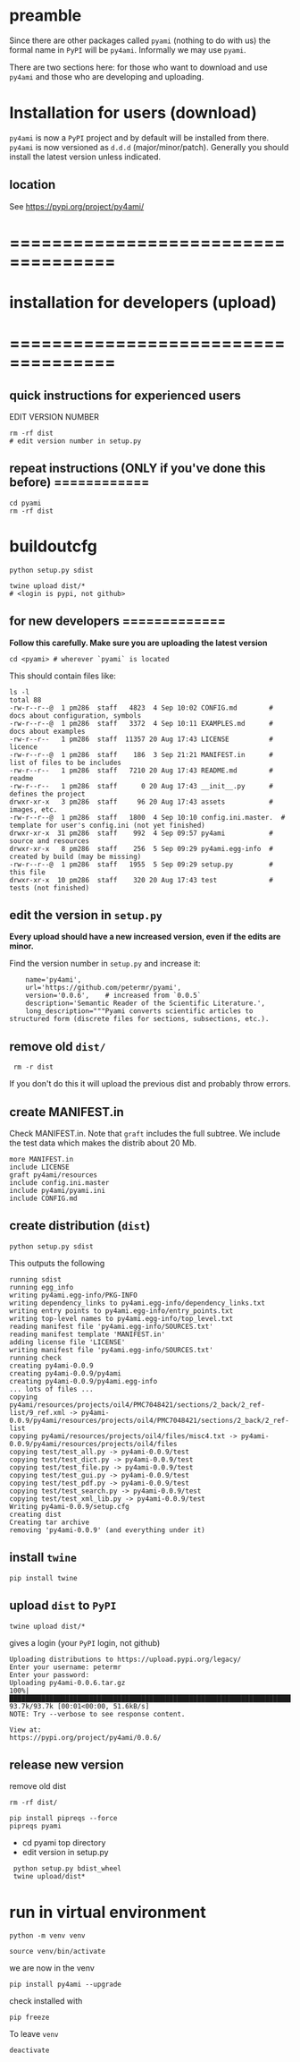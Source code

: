 # preamble
Since there are other packages called `pyami` (nothing to do with us) the formal name in `PyPI` will be `py4ami`. Informally we may use `pyami`.

There are two sections here: for those who want to download and use `py4ami` and those who are developing and uploading.


# Installation for users (download)
`py4ami` is now a `PyPI` project and by default will be installed from there. `py4ami` is now versioned as `d.d.d` (major/minor/patch). Generally you should install the latest version unless indicated.

## location
See https://pypi.org/project/py4ami/

# ====================================
# installation for developers (upload)
# ====================================

## quick instructions for experienced users
EDIT VERSION NUMBER
```cd pyami
rm -rf dist
# edit version number in setup.py
```




## repeat instructions (ONLY if you've done this before)  ============
```
cd pyami
rm -rf dist
```
# <edit version in setup.py>
# buildoutcfg

```
python setup.py sdist

twine upload dist/*
# <login is pypi, not github>
```

## for new developers =============

**Follow this carefully. Make sure you are uploading the latest version**

````
cd <pyami> # wherever `pyami` is located
````
This should contain files like:
````
ls -l
total 88
-rw-r--r--@  1 pm286  staff   4823  4 Sep 10:02 CONFIG.md        # docs about configuration, symbols
-rw-r--r--@  1 pm286  staff   3372  4 Sep 10:11 EXAMPLES.md      # docs about examples
-rw-r--r--   1 pm286  staff  11357 20 Aug 17:43 LICENSE          # licence
-rw-r--r--@  1 pm286  staff    186  3 Sep 21:21 MANIFEST.in      # list of files to be includes 
-rw-r--r--   1 pm286  staff   7210 20 Aug 17:43 README.md        # readme 
-rw-r--r--   1 pm286  staff      0 20 Aug 17:43 __init__.py      # defines the project
drwxr-xr-x   3 pm286  staff     96 20 Aug 17:43 assets           # images, etc.
-rw-r--r--@  1 pm286  staff   1800  4 Sep 10:10 config.ini.master.  # template for user's config.ini (not yet finished)
drwxr-xr-x  31 pm286  staff    992  4 Sep 09:57 py4ami           # source and resources
drwxr-xr-x   8 pm286  staff    256  5 Sep 09:29 py4ami.egg-info  # created by build (may be missing)
-rw-r--r--@  1 pm286  staff   1955  5 Sep 09:29 setup.py         # this file
drwxr-xr-x  10 pm286  staff    320 20 Aug 17:43 test             # tests (not finished)
````
## edit the version in `setup.py`

**Every upload should have a new increased version, even if the edits are minor.**

Find the version number in `setup.py` and increase it:
````
    name='py4ami',
    url='https://github.com/petermr/pyami',
    version='0.0.6',    # increased from `0.0.5`
    description='Semantic Reader of the Scientific Literature.',
    long_description="""Pyami converts scientific articles to structured form (discrete files for sections, subsections, etc.).

````
## remove old `dist/`
````
 rm -r dist
```` 
If you don't do this it will upload the previous dist and probably throw errors. 


## create MANIFEST.in

Check MANIFEST.in.
Note that `graft` includes the full subtree. We include the test data which makes the distrib about 20 Mb.
````
more MANIFEST.in 
include LICENSE
graft py4ami/resources
include config.ini.master
include py4ami/pyami.ini
include CONFIG.md
````

## create distribution (`dist`)
````
python setup.py sdist
````
This outputs the following 
````
running sdist
running egg_info
writing py4ami.egg-info/PKG-INFO
writing dependency_links to py4ami.egg-info/dependency_links.txt
writing entry points to py4ami.egg-info/entry_points.txt
writing top-level names to py4ami.egg-info/top_level.txt
reading manifest file 'py4ami.egg-info/SOURCES.txt'
reading manifest template 'MANIFEST.in'
adding license file 'LICENSE'
writing manifest file 'py4ami.egg-info/SOURCES.txt'
running check
creating py4ami-0.0.9
creating py4ami-0.0.9/py4ami
creating py4ami-0.0.9/py4ami.egg-info
... lots of files ...
copying py4ami/resources/projects/oil4/PMC7048421/sections/2_back/2_ref-list/9_ref.xml -> py4ami-0.0.9/py4ami/resources/projects/oil4/PMC7048421/sections/2_back/2_ref-list
copying py4ami/resources/projects/oil4/files/misc4.txt -> py4ami-0.0.9/py4ami/resources/projects/oil4/files
copying test/test_all.py -> py4ami-0.0.9/test
copying test/test_dict.py -> py4ami-0.0.9/test
copying test/test_file.py -> py4ami-0.0.9/test
copying test/test_gui.py -> py4ami-0.0.9/test
copying test/test_pdf.py -> py4ami-0.0.9/test
copying test/test_search.py -> py4ami-0.0.9/test
copying test/test_xml_lib.py -> py4ami-0.0.9/test
Writing py4ami-0.0.9/setup.cfg
creating dist
Creating tar archive
removing 'py4ami-0.0.9' (and everything under it)

````
## install `twine`
````
pip install twine
````

## upload `dist` to `PyPI`
````
twine upload dist/*
````
gives a login (your `PyPI` login, not github)
````
Uploading distributions to https://upload.pypi.org/legacy/
Enter your username: petermr
Enter your password: 
Uploading py4ami-0.0.6.tar.gz
100%|████████████████████████████████████████████████████████████████████████████████████| 93.7k/93.7k [00:01<00:00, 51.6kB/s]
NOTE: Try --verbose to see response content.

View at:
https://pypi.org/project/py4ami/0.0.6/
````


## release new version

remove old dist
```
rm -rf dist/

```
```
pip install pipreqs --force
pipreqs pyami

```
* cd pyami top directory
* edit version in setup.py
```
 python setup.py bdist_wheel
 twine upload/dist*
```

# run in virtual environment

```
python -m venv venv

source venv/bin/activate
```
we are now in the venv


```
pip install py4ami --upgrade
```
check installed with
```
pip freeze
```

To leave `venv` 
```
deactivate
```